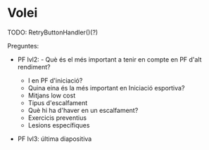# Volei

TODO: RetryButtonHandler()(?)


Preguntes:
 - PF lvl2: - Què és el més important a tenir en compte en PF d'alt rendiment? 
	- I en PF d'iniciació? 
	- Quina eina és la més important en Iniciació esportiva?
	- Mitjans low cost
	- Tipus d'escalfament
	- Què hi ha d'haver en un escalfament?
	- Exercicis preventius
	- Lesions específiques

- PF lvl3: última diapositiva